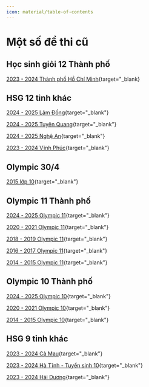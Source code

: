 ```yaml
---
icon: material/table-of-contents
---
```


# Một số đề thi cũ

## Học sinh giỏi 12 Thành phố

[2023 - 2024 Thành phố Hồ Chí Minh](./hsg12-hcm/2023-2024.md){target="_blank}

## HSG 12 tỉnh khác

[2024 - 2025 Lâm Đồng](./hsg12-tinh/2024-2025-lamdong.md){target="_blank"}

[2024 - 2025 Tuyên Quang](./hsg12-tinh/2024-2025-tuyenquang.md){target="_blank"}

[2024 - 2025 Nghệ An](./hsg12-tinh/2024-2025-nghean.md){target="_blank"}

[2023 - 2024 Vĩnh Phúc](./hsg12-tinh/2023-2024-vinhphuc.md){target="_blank"}

## Olympic 30/4

[2015 lớp 10](./olympic-april-30/2015-grade-10.md){target="_blank"}

## Olympic 11 Thành phố

[2024 - 2025 Olympic 11](./olympic11-hcm/2024-2025.md){target="_blank"}

[2020 - 2021 Olympic 11](./olympic11-hcm/2020-2021.md){target="_blank"}

[2018 - 2019 Olympic 11](./olympic11-hcm/2018-2019.md){target="_blank"}

[2016 - 2017 Olympic 11](./olympic11-hcm/2016-2017.md){target="_blank"}

[2014 - 2015 Olympic 11](./olympic11-hcm/2014-2015.md){target="_blank"}

## Olympic 10 Thành phố

[2024 - 2025 Olympic 10](./olympic10-hcm/2024-2025.md){target="_blank"}

[2020 - 2021 Olympic 10](./olympic10-hcm/2020-2021.md){target="_blank"}

[2014 - 2015 Olympic 10](./olympic10-hcm/2014-2015.md){target="_blank"}

## HSG 9 tỉnh khác

[2023 - 2024 Cà Mau](./hsg9-tinh/2023-2024-camau.md){target="_blank"}

[2023 - 2024 Hà Tĩnh - Tuyển sinh 10](./hsg9-tinh/2023-hatinh-ts10.md){target="_blank"}

[2023 - 2024 Hải Dương](./hsg9-tinh/2023-2024-haiduong.md){target="_blank"}